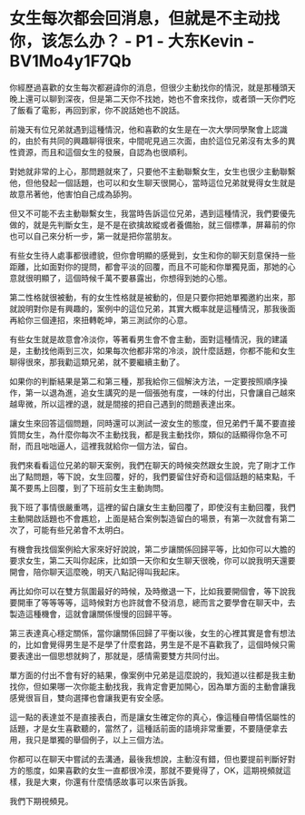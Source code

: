 # 女生每次都会回消息，但就是不主动找你，该怎么办？ - P1 - 大东Kevin - BV1Mo4y1F7Qb

你經歷過喜歡的女生每次都避諱你的消息，但很少主動找你的情況，就是那種頭天晚上還可以聊到深夜，但是第二天你不找她，她也不會來找你，或者頭一天你們吃了飯看了電影，再回到家，你不說話她也不說話。

前幾天有位兄弟就遇到這種情況，他和喜歡的女生是在一次大學同學聚會上認識的，由於有共同的興趣聊得很來，中間呢見過三次面，由於這位兄弟沒有太多的異性資源，而且和這個女生的發展，自認為也很順利。

對她就非常的上心，那問題就來了，只要他不主動聯繫女生，女生也很少主動聯繫他，但他發起一個話題，也可以和女生聊天很開心，當時這位兄弟就覺得女生就是故意吊著他，他害怕自己成為舔狗。

但又不可能不去主動聯繫女生，我當時告訴這位兄弟，遇到這種情況，我們要優先做的，就是先判斷女生，是不是在欲擒故縱或者養備胎，就三個標準，屏幕前的你也可以自己來分析一步，第一就是把你當朋友。

有些女生待人處事都很禮貌，但你會明顯的感覺到，女生和你的聊天刻意保持一些距離，比如面對你的提問，都會平淡的回覆，而且不可能和你單獨見面，那她的心意就很明顯了，這個時候千萬不要暴露出，你想得到她的心態。

第二性格就很被動，有的女生性格就是被動的，但是只要你把她單獨邀約出來，那就說明對你是有興趣的，案例中的這位兄弟，其實大概率就是這種情況，那我後面再給你三個連招，來扭轉乾坤，第三測試你的心意。

有些女生就是故意會冷淡你，等著看男生會不會主動，面對這種情況，我的建議是，主動找他兩到三次，如果每次他都非常的冷淡，說什麼話題，你都不能和女生聊得很來，那我勸這類兄弟，就不要繼續主動了。

如果你的判斷結果是第二和第三種，那我給你三個解決方法，一定要按照順序操作，第一以退為進，追女生講究的是一個張弛有度，一味的付出，只會讓自己越來越卑微，所以這裡的退，就是間接的把自己遇到的問題表達出來。

讓女生來回答這個問題，同時還可以測試一波女生的態度，但兄弟們千萬不要直接質問女生，為什麼你每次不主動找我，都是我主動找你，類似的話顯得你急不可耐，而且咄咄逼人，這裡我就給你一個方法，留白。

我們來看看這位兄弟的聊天案例，我們在聊天的時候突然跟女生說，完了剛才工作出了點問題，等下說，女生回覆，好的，我們要留住好奇和這個話題的結束點，千萬不要馬上回覆，到了下班前女生主動詢問。

我下班了事情很嚴重嗎，這裡的留白讓女生主動回覆了，即使沒有主動回覆，我們主動開啟話題也不會尷尬，上面是結合案例製造留白的場景，有第一次就會有第二次了，可能有些兄弟會不太明白。

有機會我找個案例給大家來好好說說，第二步讓關係回歸平等，比如你可以大膽的要求女生，第二天叫你起床，比如頭一天你和女生聊天很晚，你可以說我明天還要開會，陪你聊天這麼晚，明天八點記得叫我起床。

再比如你可以在雙方氛圍最好的時候，及時撤退一下，比如我要開個會，等下說我要開車了等等等等，這時候對方也許就會不發消息，總而言之要學會在聊天中，去製造這種機會，這就會讓關係慢慢的回歸平等。

第三表達真心穩定關係，當你讓關係回歸了平衡以後，女生的心裡其實是會有想法的，比如會覺得男生是不是學了什麼套路，男生是不是不喜歡我了，這個時候只需要表達出一個思想就夠了，那就是，感情需要雙方共同付出。

單方面的付出不會有好的結果，像案例中兄弟是這麼說的，我知道以往都是我主動找你，但如果哪一次你能主動找我，我肯定會更加開心，因為單方面的主動會讓我感覺很盲目，雙向選擇也會讓我更有安全感。

這一點的表達並不是直接表白，而是讓女生確定你的真心，像這種自帶情侶屬性的話題，才是女生喜歡聽的，當然了，這種話前面的語境非常重要，不要隨便拿去用，我只是單獨的舉個例子，以上三個方法。

你都可以在聊天中嘗試的去溝通，最後我想說，主動沒有錯，但也要提前判斷好對方的態度，如果喜歡的女生一直都很冷漠，那就不要覺得了，OK，這期視頻就這樣，我是大東，你還有什麼情感故事可以來告訴我。

我們下期視頻見。